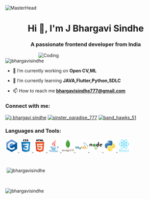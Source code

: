 ![MasterHead](https://4.bp.blogspot.com/-6vGvy4vCcvE/Xdcwnaf7XzI/AAAAAAAANZM/Io2mm8SXjmUVCo60byOn-XpLUpn54nizACLcBGAsYHQ/s1600/image1.gif)
<h1 align="center">Hi 👋, I'm J Bhargavi Sindhe</h1>
<h3 align="center">A passionate frontend developer from India</h3>
<img align="right" alt="Coding" width="400" src="https://res.cloudinary.com/practicaldev/image/fetch/s--O0u1bNHs--/c_limit%2Cf_auto%2Cfl_progressive%2Cq_66%2Cw_880/https://miro.medium.com/max/1400/0*PXf5ge7QCN9Ga_CL.gif">

<p align="left"> <img src="https://komarev.com/ghpvc/?username=jbhargavisindhe&label=Profile%20views&color=0e75b6&style=flat" alt="jbhargavisindhe" /> </p>

- 🔭 I’m currently working on **Open CV,ML**

- 🌱 I’m currently learning **JAVA,Flutter,Python,SDLC**

- 📫 How to reach me **bhargavisindhe777@gmail.com**

<h3 align="left">Connect with me:</h3>
<p align="left">
<a href="https://linkedin.com/in/j bhargavi sindhe" target="blank"><img align="center" src="https://raw.githubusercontent.com/rahuldkjain/github-profile-readme-generator/master/src/images/icons/Social/linked-in-alt.svg" alt="j bhargavi sindhe" height="30" width="40" /></a>
<a href="https://instagram.com/sinster_paradise_777" target="blank"><img align="center" src="https://raw.githubusercontent.com/rahuldkjain/github-profile-readme-generator/master/src/images/icons/Social/instagram.svg" alt="sinster_paradise_777" height="30" width="40" /></a>
<a href="https://www.codechef.com/users/band_hawks_51" target="blank"><img align="center" src="https://cdn.jsdelivr.net/npm/simple-icons@3.1.0/icons/codechef.svg" alt="band_hawks_51" height="30" width="40" /></a>
</p>

<h3 align="left">Languages and Tools:</h3>
<p align="left"> <a href="https://www.cprogramming.com/" target="_blank" rel="noreferrer"> <img src="https://raw.githubusercontent.com/devicons/devicon/master/icons/c/c-original.svg" alt="c" width="40" height="40"/> </a> <a href="https://www.w3schools.com/css/" target="_blank" rel="noreferrer"> <img src="https://raw.githubusercontent.com/devicons/devicon/master/icons/css3/css3-original-wordmark.svg" alt="css3" width="40" height="40"/> </a> <a href="https://www.w3.org/html/" target="_blank" rel="noreferrer"> <img src="https://raw.githubusercontent.com/devicons/devicon/master/icons/html5/html5-original-wordmark.svg" alt="html5" width="40" height="40"/> </a> <a href="https://www.java.com" target="_blank" rel="noreferrer"> <img src="https://raw.githubusercontent.com/devicons/devicon/master/icons/java/java-original.svg" alt="java" width="40" height="40"/> </a> <a href="https://www.mongodb.com/" target="_blank" rel="noreferrer"> <img src="https://raw.githubusercontent.com/devicons/devicon/master/icons/mongodb/mongodb-original-wordmark.svg" alt="mongodb" width="40" height="40"/> </a> <a href="https://www.mysql.com/" target="_blank" rel="noreferrer"> <img src="https://raw.githubusercontent.com/devicons/devicon/master/icons/mysql/mysql-original-wordmark.svg" alt="mysql" width="40" height="40"/> </a> <a href="https://nodejs.org" target="_blank" rel="noreferrer"> <img src="https://raw.githubusercontent.com/devicons/devicon/master/icons/nodejs/nodejs-original-wordmark.svg" alt="nodejs" width="40" height="40"/> </a> <a href="https://www.python.org" target="_blank" rel="noreferrer"> <img src="https://raw.githubusercontent.com/devicons/devicon/master/icons/python/python-original.svg" alt="python" width="40" height="40"/> </a> <a href="https://reactjs.org/" target="_blank" rel="noreferrer"> <img src="https://raw.githubusercontent.com/devicons/devicon/master/icons/react/react-original-wordmark.svg" alt="react" width="40" height="40"/> </a> </p>
<div class="justify-content-left>
<div>
<p><img align="left" src="https://github-readme-stats.vercel.app/api/top-langs?username=jbhargavisindhe&show_icons=true&locale=en&layout=compact" alt="jbhargavisindhe" /></p>
</div>
<br>
<div>
  <left>
<p>&nbsp;<img align="center" src="https://github-readme-stats.vercel.app/api?username=jbhargavisindhe&show_icons=true&locale=en" alt="jbhargavisindhe" /></p>
</div>  
  </left>
  <br>
  <div>
    <left>
<p><img align="center" src="https://github-readme-streak-stats.herokuapp.com/?user=jbhargavisindhe&" alt="jbhargavisindhe" /></p>
  </div>
    </left>
  </div>
